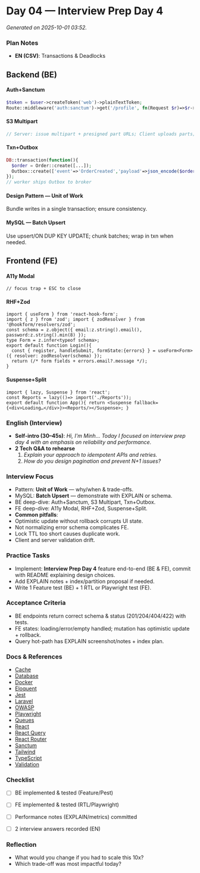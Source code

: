 # Day 04 — Interview Prep Day 4

_Generated on 2025-10-01 03:52._

### Plan Notes
- **EN (CSV)**: Transactions & Deadlocks

## Backend (BE)

#### Auth+Sanctum
```php
$token = $user->createToken('web')->plainTextToken;
Route::middleware('auth:sanctum')->get('/profile', fn(Request $r)=>$r->user());
```

#### S3 Multipart
```php
// Server: issue multipart + presigned part URLs; Client uploads parts; Server completes.
```

#### Txn+Outbox
```php
DB::transaction(function(){
  $order = Order::create([...]);
  Outbox::create(['event'=>'OrderCreated','payload'=>json_encode($order)]);
});
// worker ships Outbox to broker
```

#### Design Pattern — Unit of Work
Bundle writes in a single transaction; ensure consistency.

#### MySQL — Batch Upsert
Use upsert/ON DUP KEY UPDATE; chunk batches; wrap in txn when needed.

## Frontend (FE)

#### A11y Modal
```tsx
// focus trap + ESC to close
```

#### RHF+Zod
```tsx
import { useForm } from 'react-hook-form';
import { z } from 'zod'; import { zodResolver } from '@hookform/resolvers/zod';
const schema = z.object({ email:z.string().email(), password:z.string().min(8) });
type Form = z.infer<typeof schema>;
export default function Login(){
  const { register, handleSubmit, formState:{errors} } = useForm<Form>({ resolver: zodResolver(schema) });
  return (/* form fields + errors.email?.message */);
}
```

#### Suspense+Split
```tsx
import { lazy, Suspense } from 'react';
const Reports = lazy(()=> import('./Reports'));
export default function App(){ return <Suspense fallback={<div>Loading…</div>}><Reports/></Suspense>; }
```

### English (Interview)
- **Self-intro (30–45s)**: *Hi, I'm Minh… Today I focused on interview prep day 4 with an emphasis on reliability and performance.*
- **2 Tech Q&A to rehearse**
  1) *Explain your approach to idempotent APIs and retries.*
  2) *How do you design pagination and prevent N+1 issues?*


### Interview Focus
- Pattern: **Unit of Work** — why/when & trade-offs.
- MySQL: **Batch Upsert** — demonstrate with EXPLAIN or schema.
- BE deep-dive: Auth+Sanctum, S3 Multipart, Txn+Outbox.
- FE deep-dive: A11y Modal, RHF+Zod, Suspense+Split.
- **Common pitfalls**:
- Optimistic update without rollback corrupts UI state.
- Not normalizing error schema complicates FE.
- Lock TTL too short causes duplicate work.
- Client and server validation drift.


### Practice Tasks
- Implement: **Interview Prep Day 4** feature end-to-end (BE & FE), commit with README explaining design choices.
- Add EXPLAIN notes + index/partition proposal if needed.
- Write 1 Feature test (BE) + 1 RTL or Playwright test (FE).


### Acceptance Criteria
- BE endpoints return correct schema & status (201/204/404/422) with tests.
- FE states: loading/error/empty handled; mutation has optimistic update + rollback.
- Query hot-path has EXPLAIN screenshot/notes + index plan.


### Docs & References
- [Cache](https://laravel.com/docs/cache)
- [Database](https://dev.mysql.com/doc/)
- [Docker](https://docs.docker.com/)
- [Eloquent](https://laravel.com/docs/eloquent)
- [Jest](https://jestjs.io/docs/getting-started)
- [Laravel](https://laravel.com/docs)
- [OWASP](https://owasp.org/www-project-top-ten/)
- [Playwright](https://playwright.dev/docs/intro)
- [Queues](https://laravel.com/docs/queues)
- [React](https://react.dev/learn)
- [React Query](https://tanstack.com/query/latest)
- [React Router](https://reactrouter.com/en/main)
- [Sanctum](https://laravel.com/docs/sanctum)
- [Tailwind](https://tailwindcss.com/docs)
- [TypeScript](https://www.typescriptlang.org/docs/)
- [Validation](https://laravel.com/docs/validation)

### Checklist
- [ ] BE implemented & tested (Feature/Pest)
- [ ] FE implemented & tested (RTL/Playwright)
- [ ] Performance notes (EXPLAIN/metrics) committed
- [ ] 2 interview answers recorded (EN)


### Reflection
- What would you change if you had to scale this 10x?
- Which trade-off was most impactful today?